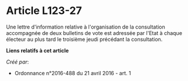 # Article L123-27

Une lettre d'information relative à l'organisation de la consultation accompagnée de deux bulletins de vote est adressée par
l'Etat à chaque électeur au plus tard le troisième jeudi précédant la consultation.

**Liens relatifs à cet article**

_Créé par_:

  - Ordonnance n°2016-488 du 21 avril 2016 - art. 1
